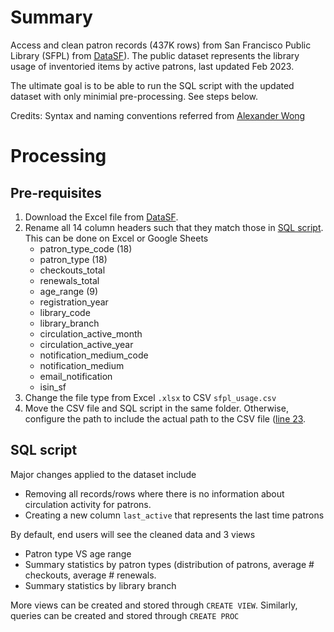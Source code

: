 # Summary
Access and clean patron records (437K rows) from San Francisco Public Library (SFPL) from [DataSF](https://data.sfgov.org/Culture-and-Recreation/Library-Usage/qzz6-2jup)). The public dataset represents the library usage of inventoried items by active patrons, last updated Feb 2023.

The ultimate goal is to be able to run the SQL script with the updated dataset with only minimial pre-processing. See steps below.

Credits: Syntax and naming conventions referred from [Alexander Wong](https://github.com/AlexanderWong/Library-Management-System/blob/master/LibraryManagementSystemAndStoredProceduresFINAL.sql)

# Processing
## Pre-requisites
1. Download the Excel file from [DataSF](https://data.sfgov.org/Culture-and-Recreation/Library-Usage/qzz6-2jup).
2. Rename all 14 column headers such that they match those in [SQL script](https://github.com/chiffonng/sfpl-management/blob/master/sfpl_usage.sql). This can be done on Excel or Google Sheets
    - patron_type_code (18)
    - patron_type (18)
    - checkouts_total
    - renewals_total
    - age_range (9)
    - registration_year
    - library_code
    - library_branch
    - circulation_active_month
    - circulation_active_year
    - notification_medium_code
    - notification_medium
    - email_notification
    - isin_sf
3. Change the file type from Excel `.xlsx` to CSV `sfpl_usage.csv`
4. Move the CSV file and SQL script in the same folder. Otherwise, configure the path to include the actual path to the CSV file ([line 23]((https://github.com/chiffonng/sfpl-management/blob/master/sfpl_usage.sql)).
## SQL script
Major changes applied to the dataset include
- Removing all records/rows where there is no information about circulation activity for patrons.
- Creating a new column `last_active` that represents the last time patrons 

By default, end users will see the cleaned data and 3 views
- Patron type VS age range
- Summary statistics by patron types (distribution of patrons, average # checkouts, average # renewals.
- Summary statistics by library branch

More views can be created and stored through `CREATE VIEW`. Similarly, queries can be created and stored through `CREATE PROC`
